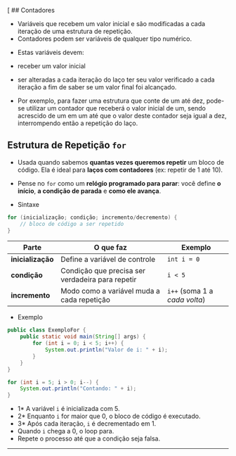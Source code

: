 \[ ## Contadores
- Variáveis que recebem um valor inicial e são modificadas a cada iteração de uma estrutura de repetição.
- Contadores podem ser variáveis de qualquer tipo numérico.
+ Estas variáveis devem:
- receber um valor inicial
- ser alteradas a cada iteração do laço ter seu valor verificado a cada iteração a fim de saber se um valor final foi alcançado.

- Por exemplo, para fazer uma estrutura que conte de um até dez, pode-se utilizar um contador que receberá o valor inicial de um, sendo acrescido de um em um até que o valor deste contador seja igual a dez, interrompendo então a repetição do laço.

## Estrutura de Repetição `for`
- Usada quando sabemos **quantas vezes queremos repetir** um bloco de código. Ela é ideal para **laços com contadores** (ex: repetir de 1 até 10).
- Pense no `for` como um **relógio programado para parar**: você define **o início**, **a condição de parada** e **como ele avança**.

- Sintaxe
```java
for (inicialização; condição; incremento/decremento) {
    // bloco de código a ser repetido
}
```

| Parte             | O que faz                                        | Exemplo                     |
| ----------------- | ------------------------------------------------ | --------------------------- |
| **inicialização** | Define a variável de controle                    | `int i = 0`                 |
| **condição**      | Condição que precisa ser verdadeira para repetir | `i < 5`                     |
| **incremento**    | Modo como a variável muda a cada repetição       | `i++` (soma 1 a *cada volta*)|

- Exemplo 

```java
public class ExemploFor {
    public static void main(String[] args) {
        for (int i = 0; i < 5; i++) {
            System.out.println("Valor de i: " + i);
        }
    }
}
```


```java
for (int i = 5; i > 0; i--) {
    System.out.println("Contando: " + i);
}
```
- 1* A variável `i` é inicializada com 5.
- 2* Enquanto `i` for maior que 0, o bloco de código é executado.
- 3* Após cada iteração, `i` é decrementado em 1.
- Quando `i` chega a 0, o loop para.
- Repete o processo até que a condição seja falsa.



---